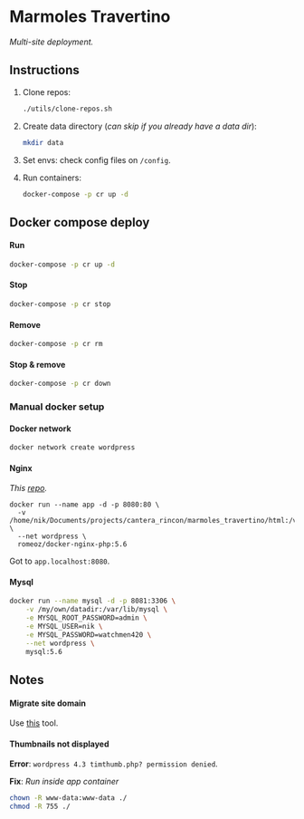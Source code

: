 Marmoles Travertino
===================
_Multi-site deployment._

## Instructions

1. Clone repos:
    ```bash
    ./utils/clone-repos.sh
    ```

2. Create data directory (_can skip if you already have a data dir_):
    ```bash
    mkdir data
    ```

3. Set envs: check config files on `/config`. 

4. Run containers:
    ```bash
    docker-compose -p cr up -d
    ```

## Docker compose deploy

#### Run
```bash
docker-compose -p cr up -d
```

#### Stop
```bash
docker-compose -p cr stop
```

#### Remove
```bash
docker-compose -p cr rm
```

#### Stop & remove
```bash
docker-compose -p cr down
```

### Manual docker setup

#### Docker network
```bash
docker network create wordpress
```

#### Nginx
_This [repo](https://github.com/romeOz/docker-nginx-php)._


```
docker run --name app -d -p 8080:80 \
  -v /home/nik/Documents/projects/cantera_rincon/marmoles_travertino/html:/var/www/app/ \
  --net wordpress \
  romeoz/docker-nginx-php:5.6
```

Got to `app.localhost:8080`.


#### Mysql
```bash
docker run --name mysql -d -p 8081:3306 \
    -v /my/own/datadir:/var/lib/mysql \
    -e MYSQL_ROOT_PASSWORD=admin \
    -e MYSQL_USER=nik \
    -e MYSQL_PASSWORD=watchmen420 \
    --net wordpress \
    mysql:5.6
```

## Notes

#### Migrate site domain
Use [this](https://interconnectit.com/products/search-and-replace-for-wordpress-databases/) tool.

#### Thumbnails not displayed
**Error**: `wordpress 4.3 timthumb.php? permission denied`.

**Fix**: 
_Run inside app container_ 
```bash
chown -R www-data:www-data ./
chmod -R 755 ./
```

